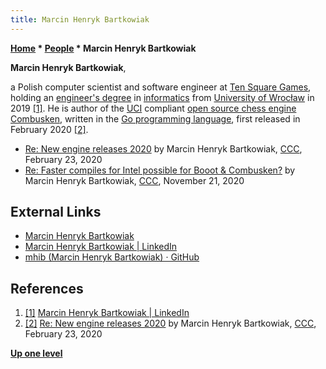 ```yaml
---
title: Marcin Henryk Bartkowiak
---
```

**[Home](Home "Home") \* [People](People "People") \* Marcin Henryk Bartkowiak**


**Marcin Henryk Bartkowiak**,  

a Polish computer scientist and software engineer at [Ten Square Games](https://en.wikipedia.org/wiki/Ten_Square_Games), holding an [engineer's degree](https://en.wikipedia.org/wiki/Engineer%27s_degree) in [informatics](https://en.wikipedia.org/wiki/Informatics) from [University of Wrocław](https://en.wikipedia.org/wiki/University_of_Wroc%C5%82aw) in 2019 <a id="cite-note-1" href="#cite-ref-1">[1]</a>.
He is author of the [UCI](UCI "UCI") compliant [open source chess engine](Category:Open_Source "Category:Open Source") [Combusken](Combusken "Combusken"), written in the [Go programming language](Go_(Programming_Language) "Go (Programming Language)"), first released in February 2020 <a id="cite-note-2" href="#cite-ref-2">[2]</a>.






* [Re: New engine releases 2020](http://www.talkchess.com/forum3/viewtopic.php?f=2&t=72613&start=80) by Marcin Henryk Bartkowiak, [CCC](CCC "CCC"), February 23, 2020
* [Re: Faster compiles for Intel possible for Booot & Combusken?](http://www.talkchess.com/forum3/viewtopic.php?f=2&t=75883&start=2) by Marcin Henryk Bartkowiak, [CCC](CCC "CCC"), November 21, 2020


## External Links


* [Marcin Henryk Bartkowiak](https://mhib.github.io/)
* [Marcin Henryk Bartkowiak | LinkedIn](https://www.linkedin.com/in/marcin-henryk-bartkowiak-08ba03107/)
* [mhib (Marcin Henryk Bartkowiak) · GitHub](https://github.com/mhib)


## References


1. <a id="cite-ref-1" href="#cite-note-1">[1]</a> [Marcin Henryk Bartkowiak | LinkedIn](https://www.linkedin.com/in/marcin-henryk-bartkowiak-08ba03107/)
2. <a id="cite-ref-2" href="#cite-note-2">[2]</a> [Re: New engine releases 2020](http://www.talkchess.com/forum3/viewtopic.php?f=2&t=72613&start=80) by Marcin Henryk Bartkowiak, [CCC](CCC "CCC"), February 23, 2020

**[Up one level](People "People")**







 
